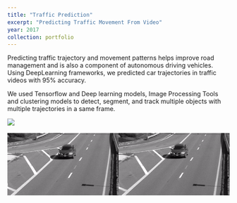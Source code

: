 ```yaml
---
title: "Traffic Prediction"
excerpt: "Predicting Traffic Movement From Video"
year: 2017
collection: portfolio
---
```



Predicting traffic trajectory and movement patterns helps improve road management and is also a component of autonomous driving vehicles. Using DeepLearning frameworks, we predicted car trajectories in traffic videos with 95% accuracy.

We used Tensorflow and Deep learning models, Image Processing Tools and clustering models to detect, segment, and track multiple objects with multiple trajectories in a same frame. 


![](/files/uploads/traffic_pred_2.gif)

![](/files/uploads/traffic_pred_1.gif)


